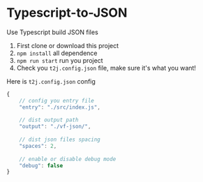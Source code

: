 # Typescript-to-JSON
Use Typescript build JSON files

1. First clone or download this project
2. ```npm install``` all dependence 
3. ```npm run start``` run you project
4. Check you ```t2j.config.json``` file, make sure it's what you want!

Here is ```t2j.config.json``` config 
  ```js
  {
      // config you entry file
      "entry": "./src/index.js",
         
      // dist output path 
      "output": "./vf-json/",
      
      // dist json files spacing
      "spaces": 2,
       
      // enable or disable debug mode
      "debug": false 
  }
```
